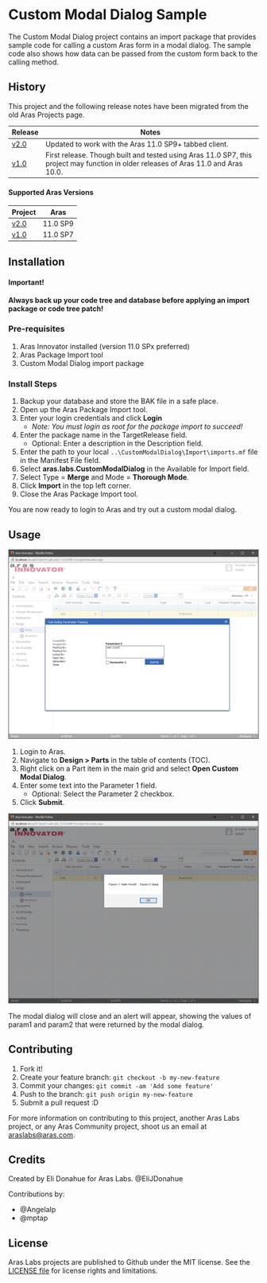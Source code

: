 # Custom Modal Dialog Sample

The Custom Modal Dialog project contains an import package that provides sample code for calling a custom Aras form in a modal dialog. The sample code also shows how data can be passed from the custom form back to the calling method.

## History

This project and the following release notes have been migrated from the old Aras Projects page.

Release | Notes
--------|--------
[v2.0](https://github.com/ArasLabs/custom-model-dialog/releases/tag/v2.0) | Updated to work with the Aras 11.0 SP9+ tabbed client.
[v1.0](https://github.com/ArasLabs/custom-model-dialog/releases/tag/v1.0) | First release. Though built and tested using Aras 11.0 SP7, this project may function in older releases of Aras 11.0 and Aras 10.0.

#### Supported Aras Versions

Project | Aras
--------|------
[v2.0](https://github.com/ArasLabs/custom-model-dialog/releases/tag/v2.0) | 11.0 SP9
[v1.0](https://github.com/ArasLabs/custom-model-dialog/releases/tag/v1.0) | 11.0 SP7

## Installation

#### Important!
**Always back up your code tree and database before applying an import package or code tree patch!**

### Pre-requisites

1. Aras Innovator installed (version 11.0 SPx preferred)
2. Aras Package Import tool
3. Custom Modal Dialog import package

### Install Steps

1. Backup your database and store the BAK file in a safe place.
2. Open up the Aras Package Import tool.
3. Enter your login credentials and click **Login**
    * _Note: You must login as root for the package import to succeed!_
4. Enter the package name in the TargetRelease field.
    * Optional: Enter a description in the Description field.
5. Enter the path to your local `..\CustomModalDialog\Import\imports.mf` file in the Manifest File field.
6. Select **aras.labs.CustomModalDialog** in the Available for Import field.
7. Select Type = **Merge** and Mode = **Thorough Mode**.
8. Click **Import** in the top left corner.
9. Close the Aras Package Import tool.

You are now ready to login to Aras and try out a custom modal dialog.

## Usage

![Custom model dialog](./Screenshots/dialog.png)

1. Login to Aras.
2. Navigate to **Design > Parts** in the table of contents (TOC).
3. Right click on a Part item in the main grid and select **Open Custom Modal Dialog**.
4. Enter some text into the Parameter 1 field.
    * Optional: Select the Parameter 2 checkbox.
5. Click **Submit**.

![Custom model dialog](./Screenshots/result.png)

The modal dialog will close and an alert will appear, showing the values of param1 and param2 that were returned by the modal dialog.

## Contributing

1. Fork it!
2. Create your feature branch: `git checkout -b my-new-feature`
3. Commit your changes: `git commit -am 'Add some feature'`
4. Push to the branch: `git push origin my-new-feature`
5. Submit a pull request :D

For more information on contributing to this project, another Aras Labs project, or any Aras Community project, shoot us an email at araslabs@aras.com.

## Credits

Created by Eli Donahue for Aras Labs. @EliJDonahue

Contributions by:
* @AngelaIp
* @mptap

## License

Aras Labs projects are published to Github under the MIT license. See the [LICENSE file](./LICENSE.md) for license rights and limitations.
